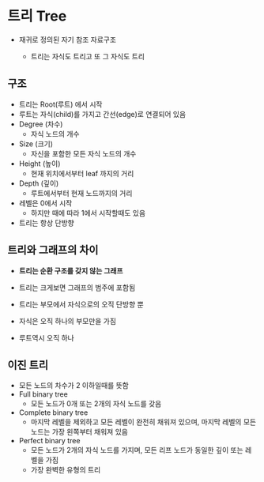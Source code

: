 # 트리 Tree

- 재귀로 정의된 자기 참조 자료구조

  - 트리는 자식도 트리고 또 그 자식도 트리

  

## 구조

- 트리는 Root(루트) 에서 시작
- 루트는 자식(child)를 가지고 간선(edge)로 연결되어 있음
- Degree (차수)
  - 자식 노드의 개수
- Size (크기)
  - 자신을 포함한 모든 자식 노드의 개수
- Height (높이)
  - 현재 위치에서부터 leaf 까지의 거리
- Depth (깊이)
  - 루트에서부터 현재 노드까지의 거리
- 레벨은 0에서 시작
  - 하지만 때에 따라 1에서 시작할때도 있음
- 트리는 항상 단방향



## 트리와 그래프의 차이

- **트리는 순환 구조를 갖지 않는 그래프**
- 트리는 크게보면 그래프의 범주에 포함됨
- 트리는 부모에서 자식으로의 오직 단방향 뿐
- 자식은 오직 하나의 부모만을 가짐

- 루트역시 오직 하나



## 이진 트리

- 모든 노드의 차수가 2 이하일때를 뜻함
- Full binary tree
  - 모든 노드가 0개 또는 2개의 자식 노드를 갖음
- Complete binary tree
  - 마지막 레벨을 제외하고 모든 레벨이 완전히 채워져 있으며, 마지막 레벨의 모든 노드는 가장 왼쪽부터 채워져 있음
- Perfect binary tree
  - 모든 노드가 2개의 자식 노드를 가지며, 모든 리프 노드가 동일한 깊이 또는 레벨을 가짐
  - 가장 완벽한 유형의 트리